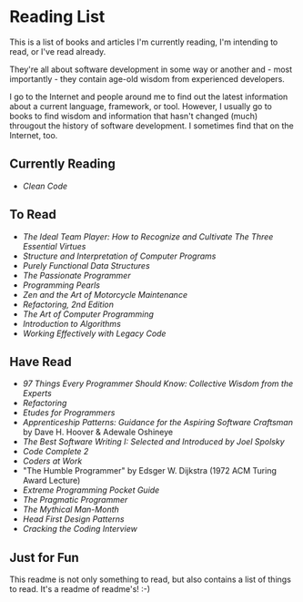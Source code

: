 # Reading List
This is a list of books and articles I'm currently reading, I'm intending to read, or I've read already.

They're all about software development in some way or another and - most importantly - they 
contain age-old wisdom from experienced developers.

I go to the Internet and people around me to find out the latest information about a current 
language, framework, or tool. However, I usually go to books to find wisdom and information that hasn't 
changed (much) througout the history of software development. I sometimes find that on the Internet, too.

## Currently Reading
- *Clean Code*

## To Read
- *The Ideal Team Player: How to Recognize and Cultivate The Three Essential Virtues*
- *Structure and Interpretation of Computer Programs*
- *Purely Functional Data Structures*
- *The Passionate Programmer*
- *Programming Pearls*
- *Zen and the Art of Motorcycle Maintenance*
- *Refactoring, 2nd Edition*
- *The Art of Computer Programming*
- *Introduction to Algorithms*
- *Working Effectively with Legacy Code*

## Have Read
- *97 Things Every Programmer Should Know: Collective Wisdom from the Experts*
- *Refactoring*
- *Etudes for Programmers*
- *Apprenticeship Patterns: Guidance for the Aspiring Software Craftsman* by Dave H. Hoover & Adewale Oshineye
- *The Best Software Writing I: Selected and Introduced by Joel Spolsky*
- *Code Complete 2*
- *Coders at Work*
- "The Humble Programmer" by Edsger W. Dijkstra (1972 ACM Turing Award Lecture)
- *Extreme Programming Pocket Guide*
- *The Pragmatic Programmer*
- *The Mythical Man-Month*
- *Head First Design Patterns*
- *Cracking the Coding Interview*

## Just for Fun
This readme is not only something to read, 
but also contains a list of things to read. It's a readme of readme's! :-)
